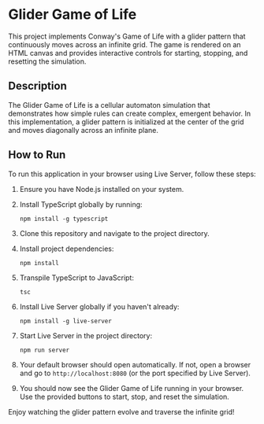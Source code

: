 # Glider Game of Life

This project implements Conway's Game of Life with a glider pattern that continuously moves across an infinite grid. The game is rendered on an HTML canvas and provides interactive controls for starting, stopping, and resetting the simulation.

## Description

The Glider Game of Life is a cellular automaton simulation that demonstrates how simple rules can create complex, emergent behavior. In this implementation, a glider pattern is initialized at the center of the grid and moves diagonally across an infinite plane.

## How to Run

To run this application in your browser using Live Server, follow these steps:

1. Ensure you have Node.js installed on your system.

2. Install TypeScript globally by running:

   ```
   npm install -g typescript
   ```

3. Clone this repository and navigate to the project directory.

4. Install project dependencies:

   ```
   npm install
   ```

5. Transpile TypeScript to JavaScript:

   ```
   tsc
   ```

6. Install Live Server globally if you haven't already:

   ```
   npm install -g live-server
   ```

7. Start Live Server in the project directory:

   ```
   npm run server
   ```

8. Your default browser should open automatically. If not, open a browser and go to `http://localhost:8080` (or the port specified by Live Server).

9. You should now see the Glider Game of Life running in your browser. Use the provided buttons to start, stop, and reset the simulation.

Enjoy watching the glider pattern evolve and traverse the infinite grid!
